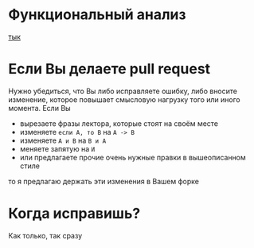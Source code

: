 # Функциональный анализ 

[тык](https://github.com/oveeernight/functional-analysis/blob/master/src/document.pdf)

# Если Вы делаете pull request
Нужно убедиться, что Вы либо исправляете ошибку, либо вносите изменение, которое повышает смысловую нагрузку того или иного момента. Если Вы

- вырезаете фразы лектора, которые стоят на своём месте
- изменяете `если A, то B` на `A -> B`
- изменяете `A и B` на `B и A`
- меняете запятую на `И`
- или предлагаете прочие очень нужные правки в вышеописанном стиле

то я предлагаю держать эти изменения в Вашем форке

# Когда исправишь?
Как только, так сразу
